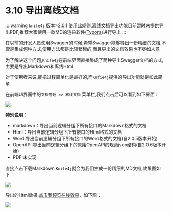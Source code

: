 # 3.10 导出离线文档


::: warning
`knife4j` 版本>2.0.1 使用此规则,离线文档导出功能目前暂时未提供导出PDF,推荐大家使用一款MD的渲染软件([Typora](https://typora.io/))进行导出
:::

在以前的开发人员使用Swagger的时候,希望Swagger能够导出一份精细的文档,不管是集成何种方式,使用方法都是比较繁琐的,而且导出的文档效果也不尽如人意

为了解决这个问题,`Knife4j`在前端界面直接集成了两种导出Swagger文档的方式,主要是导出Markdown和离线Html

对于使用者来说,能把过程简单化是最好的,而`Knfie4j`提供的导出功能就是如此简单

在前端Ui界面中的`文档管理 => 离线文档` 菜单栏,我们点击后可以看到如下界面：

![](/knife4j/images/documentation/exportOfficedoc.png)

**特别说明：**
- markdown：导出当前逻辑分组下所有接口的Markdown格式的文档
- Html：导出当前逻辑分组下所有接口的Html格式的文档
- Word:导出当前逻辑分组下所有接口的Word格式的文档(自2.0.5版本开始)
- OpenAPI:导出当前逻辑分组下的原始OpenAPI的规范json结构(自2.0.6版本开始)
- PDF:未实现

直接点击下载Markdown,`Knife4j`就会为我们生成一份精细的MD文档,效果图如下：

![](/knife4j/images/knife4j/3.png)


导出的Html效果,[点击我预览在线效果](https://doc.xiaominfo.com/Knife4j-Offline-Html.html)，如下图：

![](/knife4j/images/knife4j/5.png)
 
 